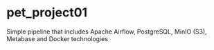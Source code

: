 # pet_project01
Simple pipeline that includes Apache Airflow, PostgreSQL, MinIO (S3), Metabase and Docker technologies 
